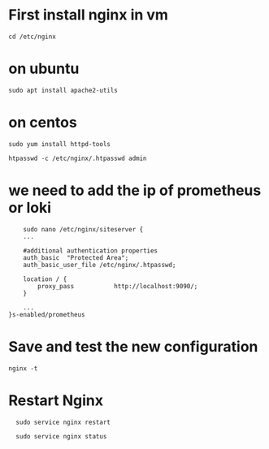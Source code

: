 # First install nginx in vm

    cd /etc/nginx

# on ubuntu
    sudo apt install apache2-utils

# on centos
    sudo yum install httpd-tools

    htpasswd -c /etc/nginx/.htpasswd admin

# we need to add the ip of prometheus or loki

    
        sudo nano /etc/nginx/siteserver {
        ...
    
        #additional authentication properties
        auth_basic  "Protected Area";
        auth_basic_user_file /etc/nginx/.htpasswd;
    
        location / {
            proxy_pass           http://localhost:9090/;
        }
    
        ...
    }s-enabled/prometheus

# Save and test the new configuration

    nginx -t

# Restart Nginx

      sudo service nginx restart
      
      sudo service nginx status
